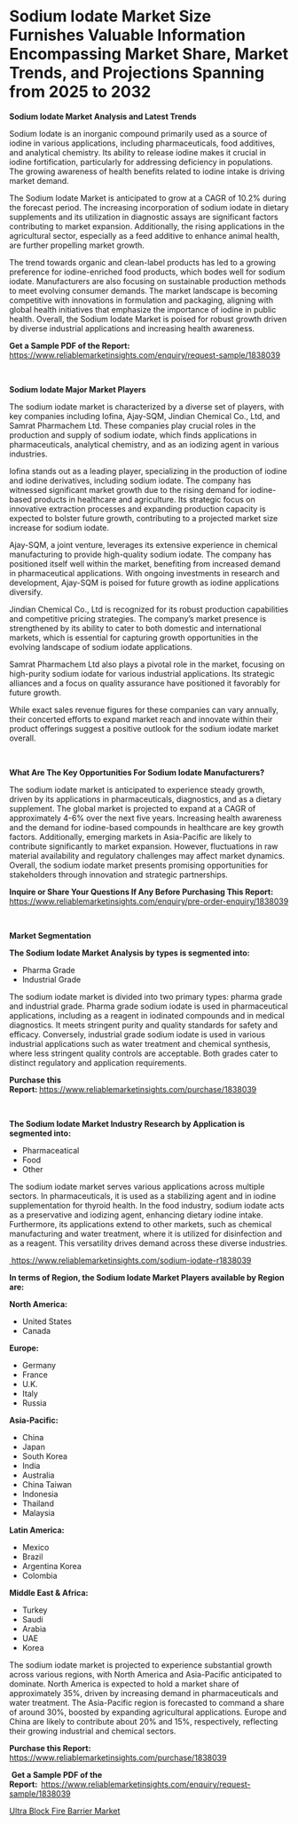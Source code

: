 <p><h1>Sodium Iodate Market Size Furnishes Valuable Information Encompassing Market Share, Market Trends, and Projections Spanning from 2025 to 2032</h1></p><p><strong>Sodium Iodate Market Analysis and Latest Trends</strong></p>
<p><p>Sodium Iodate is an inorganic compound primarily used as a source of iodine in various applications, including pharmaceuticals, food additives, and analytical chemistry. Its ability to release iodine makes it crucial in iodine fortification, particularly for addressing deficiency in populations. The growing awareness of health benefits related to iodine intake is driving market demand.</p><p>The Sodium Iodate Market is anticipated to grow at a CAGR of 10.2% during the forecast period. The increasing incorporation of sodium iodate in dietary supplements and its utilization in diagnostic assays are significant factors contributing to market expansion. Additionally, the rising applications in the agricultural sector, especially as a feed additive to enhance animal health, are further propelling market growth.</p><p>The trend towards organic and clean-label products has led to a growing preference for iodine-enriched food products, which bodes well for sodium iodate. Manufacturers are also focusing on sustainable production methods to meet evolving consumer demands. The market landscape is becoming competitive with innovations in formulation and packaging, aligning with global health initiatives that emphasize the importance of iodine in public health. Overall, the Sodium Iodate Market is poised for robust growth driven by diverse industrial applications and increasing health awareness.</p></p>
<p><strong>Get a Sample PDF of the Report:&nbsp;</strong> <a href="https://www.reliablemarketinsights.com/enquiry/request-sample/1838039?utm_campaign=3036&utm_medium=2&utm_source=Github&utm_content=ia&utm_term=31032025&utm_id=sodium-iodate">https://www.reliablemarketinsights.com/enquiry/request-sample/1838039</a></p>
<p>&nbsp;</p>
<p><strong>Sodium Iodate Major Market Players</strong></p>
<p><p>The sodium iodate market is characterized by a diverse set of players, with key companies including Iofina, Ajay-SQM, Jindian Chemical Co., Ltd, and Samrat Pharmachem Ltd. These companies play crucial roles in the production and supply of sodium iodate, which finds applications in pharmaceuticals, analytical chemistry, and as an iodizing agent in various industries.</p><p>Iofina stands out as a leading player, specializing in the production of iodine and iodine derivatives, including sodium iodate. The company has witnessed significant market growth due to the rising demand for iodine-based products in healthcare and agriculture. Its strategic focus on innovative extraction processes and expanding production capacity is expected to bolster future growth, contributing to a projected market size increase for sodium iodate.</p><p>Ajay-SQM, a joint venture, leverages its extensive experience in chemical manufacturing to provide high-quality sodium iodate. The company has positioned itself well within the market, benefiting from increased demand in pharmaceutical applications. With ongoing investments in research and development, Ajay-SQM is poised for future growth as iodine applications diversify.</p><p>Jindian Chemical Co., Ltd is recognized for its robust production capabilities and competitive pricing strategies. The company’s market presence is strengthened by its ability to cater to both domestic and international markets, which is essential for capturing growth opportunities in the evolving landscape of sodium iodate applications.</p><p>Samrat Pharmachem Ltd also plays a pivotal role in the market, focusing on high-purity sodium iodate for various industrial applications. Its strategic alliances and a focus on quality assurance have positioned it favorably for future growth. </p><p>While exact sales revenue figures for these companies can vary annually, their concerted efforts to expand market reach and innovate within their product offerings suggest a positive outlook for the sodium iodate market overall.</p></p>
<p>&nbsp;</p>
<p><strong>What Are The Key Opportunities For Sodium Iodate Manufacturers?</strong></p>
<p><p>The sodium iodate market is anticipated to experience steady growth, driven by its applications in pharmaceuticals, diagnostics, and as a dietary supplement. The global market is projected to expand at a CAGR of approximately 4-6% over the next five years. Increasing health awareness and the demand for iodine-based compounds in healthcare are key growth factors. Additionally, emerging markets in Asia-Pacific are likely to contribute significantly to market expansion. However, fluctuations in raw material availability and regulatory challenges may affect market dynamics. Overall, the sodium iodate market presents promising opportunities for stakeholders through innovation and strategic partnerships.</p></p>
<p><strong>Inquire or Share Your Questions If Any Before Purchasing This Report:</strong> <a href="https://www.reliablemarketinsights.com/enquiry/pre-order-enquiry/1838039?utm_campaign=3036&utm_medium=2&utm_source=Github&utm_content=ia&utm_term=31032025&utm_id=sodium-iodate">https://www.reliablemarketinsights.com/enquiry/pre-order-enquiry/1838039</a></p>
<p>&nbsp;</p>
<p><strong>Market Segmentation</strong></p>
<p><strong>The Sodium Iodate Market Analysis by types is segmented into:</strong></p>
<p><ul><li>Pharma Grade</li><li>Industrial Grade</li></ul></p>
<p><p>The sodium iodate market is divided into two primary types: pharma grade and industrial grade. Pharma grade sodium iodate is used in pharmaceutical applications, including as a reagent in iodinated compounds and in medical diagnostics. It meets stringent purity and quality standards for safety and efficacy. Conversely, industrial grade sodium iodate is used in various industrial applications such as water treatment and chemical synthesis, where less stringent quality controls are acceptable. Both grades cater to distinct regulatory and application requirements.</p></p>
<p><strong>Purchase this Report:&nbsp;</strong><a href="https://www.reliablemarketinsights.com/purchase/1838039?utm_campaign=3036&utm_medium=2&utm_source=Github&utm_content=ia&utm_term=31032025&utm_id=sodium-iodate">https://www.reliablemarketinsights.com/purchase/1838039</a></p>
<p>&nbsp;</p>
<p><strong>The Sodium Iodate Market Industry Research by Application is segmented into:</strong></p>
<p><ul><li>Pharmaceatical</li><li>Food</li><li>Other</li></ul></p>
<p><p>The sodium iodate market serves various applications across multiple sectors. In pharmaceuticals, it is used as a stabilizing agent and in iodine supplementation for thyroid health. In the food industry, sodium iodate acts as a preservative and iodizing agent, enhancing dietary iodine intake. Furthermore, its applications extend to other markets, such as chemical manufacturing and water treatment, where it is utilized for disinfection and as a reagent. This versatility drives demand across these diverse industries.</p></p>
<p><a href="https://www.reliablemarketinsights.com/sodium-iodate-r1838039?utm_campaign=3036&utm_medium=2&utm_source=Github&utm_content=ia&utm_term=31032025&utm_id=sodium-iodate">&nbsp;https://www.reliablemarketinsights.com/sodium-iodate-r1838039</a></p>
<p><strong>In terms of Region, the Sodium Iodate Market Players available by Region are:</strong></p>
<p>
    <p> <strong> North America: </strong>
        <ul>
            <li>United States</li>
            <li>Canada</li>
        </ul>
        </p> 
    <p> <strong> Europe: </strong>
        <ul>
            <li>Germany</li>
            <li>France</li>
            <li>U.K.</li>
            <li>Italy</li>
            <li>Russia</li>
        </ul>
        </p> 
    <p> <strong> Asia-Pacific: </strong>
        <ul>
            <li>China</li>
            <li>Japan</li>
            <li>South Korea</li>
            <li>India</li>
            <li>Australia</li>
            <li>China Taiwan</li>
            <li>Indonesia</li>
            <li>Thailand</li>
            <li>Malaysia</li>
        </ul>
        </p> 
    <p> <strong> Latin America: </strong>
        <ul>
            <li>Mexico</li>
            <li>Brazil</li>
            <li>Argentina Korea</li>
            <li>Colombia</li>
        </ul>
        </p> 
    <p> <strong> Middle East & Africa: </strong>
        <ul>
            <li>Turkey</li>
            <li>Saudi</li>
            <li>Arabia</li>
            <li>UAE</li>
            <li>Korea</li>
        </ul>
    </p>
    </p>
<p><p>The sodium iodate market is projected to experience substantial growth across various regions, with North America and Asia-Pacific anticipated to dominate. North America is expected to hold a market share of approximately 35%, driven by increasing demand in pharmaceuticals and water treatment. The Asia-Pacific region is forecasted to command a share of around 30%, boosted by expanding agricultural applications. Europe and China are likely to contribute about 20% and 15%, respectively, reflecting their growing industrial and chemical sectors.</p></p>
<p><strong>Purchase this Report: </strong><a href="https://www.reliablemarketinsights.com/purchase/1838039?utm_campaign=3036&utm_medium=2&utm_source=Github&utm_content=ia&utm_term=31032025&utm_id=sodium-iodate">https://www.reliablemarketinsights.com/purchase/1838039</a></p>
<p>&nbsp;<strong>Get a Sample PDF of the Report:&nbsp;&nbsp;</strong><a href="https://www.reliablemarketinsights.com/enquiry/request-sample/1838039?utm_campaign=3036&utm_medium=2&utm_source=Github&utm_content=ia&utm_term=31032025&utm_id=sodium-iodate">https://www.reliablemarketinsights.com/enquiry/request-sample/1838039</a></p>
<p><strong></strong></p>
<p><p><a href="https://github.com/micbotam/Market-Research-Report-List-1/blob/main/ultra-block-fire-barrier-market.md?utm_campaign=3036&utm_medium=2&utm_source=Github&utm_content=ia&utm_term=31032025&utm_id=sodium-iodate">Ultra Block Fire Barrier Market</a></p></p>